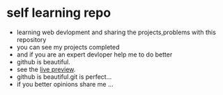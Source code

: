# self learning repo
* learning web devlopment and sharing the projects,problems with this repository
* you can see my projects completed
* and if you are an expert devloper help me to do better
* github is beautiful.  
* see the [live preview](http://darkness4every.github.io/self-learning/).
* github is beautiful.git is perfect...
* if you better opinions share me ...

